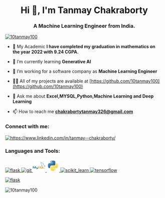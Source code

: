 <h1 align="center">Hi 👋, I'm Tanmay Chakraborty</h1>
<h3 align="center">A Machine Learning Engineer from India.</h3>

<p align="left"> <a href="https://github.com/ryo-ma/github-profile-trophy"><img src="https://github-profile-trophy.vercel.app/?username=10tanmay100" alt="10tanmay100" /></a> </p>

- 🔭 My Academic **I have completed my graduation in mathematics on the year 2022 with 9.24 CGPA.**

- 🌱 I’m currently learning **Generative AI**

- 🤝 I’m working for a software company as **Machine Learning Engineer**

- 👨‍💻 All of my projects are available at [https://github.com/10tanmay100](https://github.com/10tanmay100)

- 💬 Ask me about **Excel,MYSQL,Python,Machine Learning and Deep Learning**

- 📫 How to reach me **chakrabortytanmay326@gmail.com**

<h3 align="left">Connect with me:</h3>
<p align="left">
<a href="https://www.linkedin.com/in/tanmay--chakraborty/" target="blank"><img align="center" src="https://raw.githubusercontent.com/rahuldkjain/github-profile-readme-generator/master/src/images/icons/Social/linked-in-alt.svg" alt="https://www.linkedin.com/in/tanmay--chakraborty/" height="30" width="40" /></a>
</p>

<h3 align="left">Languages and Tools:</h3>
<p align="left"> <a href="https://flask.palletsprojects.com/" target="_blank" rel="noreferrer"> <img src="https://www.vectorlogo.zone/logos/pocoo_flask/pocoo_flask-icon.svg" alt="flask" width="40" height="40"/> </a> <a href="https://git-scm.com/" target="_blank" rel="noreferrer"> <img src="https://www.vectorlogo.zone/logos/git-scm/git-scm-icon.svg" alt="git" width="40" height="40"/> </a> <a href="https://www.mysql.com/" target="_blank" rel="noreferrer"> <img src="https://raw.githubusercontent.com/devicons/devicon/master/icons/mysql/mysql-original-wordmark.svg" alt="mysql" width="40" height="40"/> </a> <a href="https://www.python.org" target="_blank" rel="noreferrer"> <img src="https://raw.githubusercontent.com/devicons/devicon/master/icons/python/python-original.svg" alt="python" width="40" height="40"/> </a> <a href="https://scikit-learn.org/" target="_blank" rel="noreferrer"> <img src="https://upload.wikimedia.org/wikipedia/commons/0/05/Scikit_learn_logo_small.svg" alt="scikit_learn" width="40" height="40"/> </a> <a href="https://www.tensorflow.org" target="_blank" rel="noreferrer"> <img src="https://www.vectorlogo.zone/logos/tensorflow/tensorflow-icon.svg" alt="tensorflow" width="40" height="40"/> </a> </p> <p align="left"> <a href="https://flask.palletsprojects.com/" target="_blank" rel="noreferrer"> <img src="https://www.calltutors.com/blog/wp-content/uploads/2022/03/excel_ms-5bfc379146e0fb00511cdefe.jpg" alt="flask" width="40" height="40"/> </a>

<p><img align="center" src="https://github-readme-stats.vercel.app/api/top-langs?username=10tanmay100&show_icons=true&locale=en&layout=compact" alt="10tanmay100" /></p>
